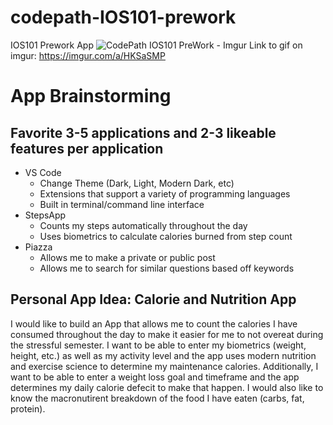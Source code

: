 # codepath-IOS101-prework
IOS101 Prework App
![CodePath IOS101 PreWork - Imgur](https://github.com/user-attachments/assets/391a1f3f-a7e2-4d21-b80f-537b42622a03)
Link to gif on imgur: https://imgur.com/a/HKSaSMP

# App Brainstorming

## Favorite 3-5 applications and 2-3 likeable features per application
* VS Code
    * Change Theme (Dark, Light, Modern Dark, etc)
    * Extensions that support a variety of programming languages
    * Built in terminal/command line interface
* StepsApp
    * Counts my steps automatically throughout the day
    * Uses biometrics to calculate calories burned from step count
* Piazza
    * Allows me to make a private or public post 
    * Allows me to search for similar questions based off keywords
  
## Personal App Idea: Calorie and Nutrition App

I would like to build an App that allows me to count the calories I have consumed throughout the day to make it easier for me to not overeat during the stressful semester. I want to be able to enter my biometrics (weight, height, etc.) as well as my activity level and the app uses modern nutrition and exercise science to determine my maintenance calories. Additionally, I want to be able to enter a weight loss goal and timeframe and the app determines my daily calorie defecit to make that happen. I would also like to know the macronutirent breakdown of the food I have eaten (carbs, fat, protein).
